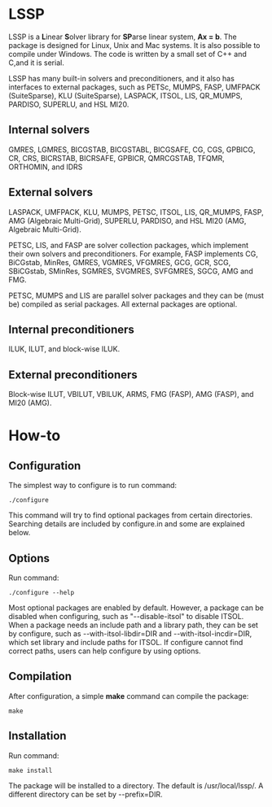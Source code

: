 # LSSP

LSSP is a **L**inear **S**olver library for **SP**arse linear system, **Ax = b**. The package is designed for Linux, Unix and Mac systems. It is also possible to compile under Windows. The code is written by a small set of C++ and C,and it is serial.

LSSP has many built-in solvers and preconditioners, and it also has interfaces to external packages, such as PETSc, MUMPS, FASP, UMFPACK (SuiteSparse), KLU (SuiteSparse), LASPACK, ITSOL, LIS, QR\_MUMPS, PARDISO, SUPERLU, and HSL MI20.

## Internal solvers
GMRES, LGMRES, BICGSTAB, BICGSTABL, BICGSAFE, CG, CGS, GPBICG, CR, CRS, BICRSTAB, BICRSAFE, GPBICR, QMRCGSTAB, TFQMR, ORTHOMIN, and IDRS

## External solvers
LASPACK, UMFPACK, KLU, MUMPS, PETSC, ITSOL, LIS, QR\_MUMPS, FASP, AMG (Algebraic Multi-Grid), SUPERLU, PARDISO, and HSL MI20 (AMG, Algebraic Multi-Grid).

PETSC, LIS, and FASP are solver collection packages, which implement their own solvers and preconditioners. For example, FASP implements CG, BiCGstab, MinRes, GMRES, VGMRES, VFGMRES, GCG, GCR, SCG, SBiCGstab, SMinRes, SGMRES, SVGMRES, SVFGMRES, SGCG, AMG and FMG.

PETSC, MUMPS and LIS are parallel solver packages and they can be (must be) compiled as serial packages. All external packages are optional.


## Internal preconditioners
ILUK, ILUT, and block-wise ILUK.

## External preconditioners
Block-wise ILUT, VBILUT, VBILUK, ARMS, FMG (FASP), AMG (FASP), and MI20 (AMG).

# How-to
## Configuration
The simplest way to configure is to run command:
```
./configure
```
This command will try to find optional packages from certain directories. Searching details are included by configure.in and some are explained below.

## Options
Run command:
```
./configure --help
```

Most optional packages are enabled by default. However, a package can be disabled when configuring, such as "--disable-itsol" to disable ITSOL. When a package needs an include path and a library path, they can be set by configure, such as --with-itsol-libdir=DIR and --with-itsol-incdir=DIR, which set library and include paths for ITSOL. If configure cannot find correct paths, users can help configure by using options.


## Compilation
After configuration, a simple **make** command can compile the package:
```
make
```

## Installation
Run command:
```
make install
```
The package will be installed to a directory. The default is /usr/local/lssp/. A different directory can be set by --prefix=DIR.

